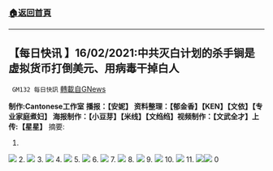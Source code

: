 ###  [:house:返回首頁](https://github.com/ourhimalayas/txt)
---

## 【每日快讯 】16/02/2021:中共灭白计划的杀手锏是虚拟货币打倒美元、用病毒干掉白人
` GM132 每日快訊` [轉載自GNews](https://gnews.org/zh-hans/911955/)

**制作:Cantonese工作室**
**播报：【安妮】 资料整理：【郁金香】【KEN】【文依】【专业家庭煮妇】 海报制作：【小豆芽】【米线】【文绉绉】视频制作：【文武全才】上传:【星星】**
摘要:

1.
![]()![](https://gnews.org/wp-content/uploads/2021/02/1-50.jpg)
2.
![]()![](https://gnews.org/wp-content/uploads/2021/02/2-5-12.jpg)
3.
![]()![](https://gnews.org/wp-content/uploads/2021/02/3-17.jpg)
4.
![]()![](https://gnews.org/wp-content/uploads/2021/02/4-27.jpg)
5.
![]()![](https://gnews.org/wp-content/uploads/2021/02/5-24.jpg)
6.
![]()![](https://gnews.org/wp-content/uploads/2021/02/6-33.jpg)
7.
![]()![](https://gnews.org/wp-content/uploads/2021/02/7-9.jpg)
8.
![]()![](https://gnews.org/wp-content/uploads/2021/02/8-7.jpg)
9.
![]()![](https://gnews.org/wp-content/uploads/2021/02/9-3.jpg)
10.
![]()![](https://gnews.org/wp-content/uploads/2021/02/10-6.jpg)
11.
![]()![](https://gnews.org/wp-content/uploads/2021/02/11-7.jpg)![]()![](https://gnews.org/wp-content/uploads/2021/02/0-2.jpg)
0
